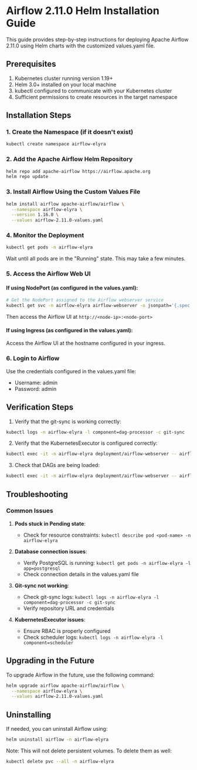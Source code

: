 # Airflow 2.11.0 Helm Installation Guide

This guide provides step-by-step instructions for deploying Apache Airflow 2.11.0 using Helm charts with the customized values.yaml file.

## Prerequisites

1. Kubernetes cluster running version 1.19+
2. Helm 3.0+ installed on your local machine
3. kubectl configured to communicate with your Kubernetes cluster
4. Sufficient permissions to create resources in the target namespace

## Installation Steps

### 1. Create the Namespace (if it doesn't exist)

```bash
kubectl create namespace airflow-elyra
```

### 2. Add the Apache Airflow Helm Repository

```bash
helm repo add apache-airflow https://airflow.apache.org
helm repo update
```

### 3. Install Airflow Using the Custom Values File

```bash
helm install airflow apache-airflow/airflow \
  --namespace airflow-elyra \
  --version 1.16.0 \
  --values airflow-2.11.0-values.yaml
```

### 4. Monitor the Deployment

```bash
kubectl get pods -n airflow-elyra
```

Wait until all pods are in the "Running" state. This may take a few minutes.

### 5. Access the Airflow Web UI

#### If using NodePort (as configured in the values.yaml):

```bash
# Get the NodePort assigned to the Airflow webserver service
kubectl get svc -n airflow-elyra airflow-webserver -o jsonpath='{.spec.ports[0].nodePort}'
```

Then access the Airflow UI at `http://<node-ip>:<node-port>`

#### If using Ingress (as configured in the values.yaml):

Access the Airflow UI at the hostname configured in your ingress.

### 6. Login to Airflow

Use the credentials configured in the values.yaml file:
- Username: admin
- Password: admin

## Verification Steps

1. Verify that the git-sync is working correctly:

```bash
kubectl logs -n airflow-elyra -l component=dag-processor -c git-sync
```

2. Verify that the KubernetesExecutor is configured correctly:

```bash
kubectl exec -it -n airflow-elyra deployment/airflow-webserver -- airflow config get-value core executor
```

3. Check that DAGs are being loaded:

```bash
kubectl exec -it -n airflow-elyra deployment/airflow-webserver -- airflow dags list
```

## Troubleshooting

### Common Issues

1. **Pods stuck in Pending state**:
   - Check for resource constraints: `kubectl describe pod <pod-name> -n airflow-elyra`

2. **Database connection issues**:
   - Verify PostgreSQL is running: `kubectl get pods -n airflow-elyra -l app=postgresql`
   - Check connection details in the values.yaml file

3. **Git-sync not working**:
   - Check git-sync logs: `kubectl logs -n airflow-elyra -l component=dag-processor -c git-sync`
   - Verify repository URL and credentials

4. **KubernetesExecutor issues**:
   - Ensure RBAC is properly configured
   - Check scheduler logs: `kubectl logs -n airflow-elyra -l component=scheduler`

## Upgrading in the Future

To upgrade Airflow in the future, use the following command:

```bash
helm upgrade airflow apache-airflow/airflow \
  --namespace airflow-elyra \
  --values airflow-2.11.0-values.yaml
```

## Uninstalling

If needed, you can uninstall Airflow using:

```bash
helm uninstall airflow -n airflow-elyra
```

Note: This will not delete persistent volumes. To delete them as well:

```bash
kubectl delete pvc --all -n airflow-elyra
```
